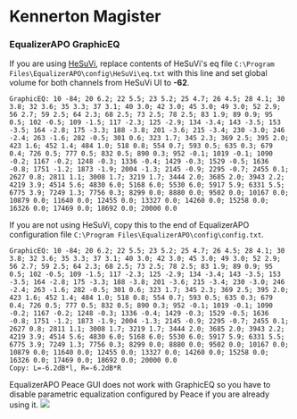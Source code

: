 # Kennerton Magister
### EqualizerAPO GraphicEQ
If you are using [HeSuVi](https://sourceforge.net/projects/hesuvi/), replace contents of HeSuVi's eq file `C:\Program Files\EqualizerAPO\config\HeSuVi\eq.txt` with this line and set global volume for both channels from HeSuVi UI to **-62**.
```
GraphicEQ: 10 -84; 20 6.2; 22 5.5; 23 5.2; 25 4.7; 26 4.5; 28 4.1; 30 3.8; 32 3.6; 35 3.3; 37 3.1; 40 3.0; 42 3.0; 45 3.0; 49 3.0; 52 2.9; 56 2.7; 59 2.5; 64 2.3; 68 2.5; 73 2.5; 78 2.5; 83 1.9; 89 0.9; 95 0.5; 102 -0.5; 109 -1.5; 117 -2.3; 125 -2.9; 134 -3.4; 143 -3.5; 153 -3.5; 164 -2.8; 175 -3.3; 188 -3.8; 201 -3.6; 215 -3.4; 230 -3.0; 246 -2.4; 263 -1.6; 282 -0.5; 301 0.6; 323 1.7; 345 2.3; 369 2.5; 395 2.0; 423 1.6; 452 1.4; 484 1.0; 518 0.8; 554 0.7; 593 0.5; 635 0.3; 679 0.4; 726 0.5; 777 0.5; 832 0.5; 890 0.3; 952 -0.1; 1019 -0.1; 1090 -0.2; 1167 -0.2; 1248 -0.3; 1336 -0.4; 1429 -0.3; 1529 -0.5; 1636 -0.8; 1751 -1.2; 1873 -1.9; 2004 -1.3; 2145 -0.9; 2295 -0.7; 2455 0.1; 2627 0.8; 2811 1.1; 3008 1.7; 3219 1.7; 3444 2.0; 3685 2.0; 3943 2.2; 4219 3.9; 4514 5.6; 4830 6.0; 5168 6.0; 5530 6.0; 5917 5.9; 6331 5.5; 6775 3.9; 7249 1.3; 7756 0.3; 8299 0.0; 8880 0.0; 9502 0.0; 10167 0.0; 10879 0.0; 11640 0.0; 12455 0.0; 13327 0.0; 14260 0.0; 15258 0.0; 16326 0.0; 17469 0.0; 18692 0.0; 20000 0.0
```
If you are not using HeSuVi, copy this to the end of EqualizerAPO configuration file `C:\Program Files\EqualizerAPO\config\config.txt`.
```
GraphicEQ: 10 -84; 20 6.2; 22 5.5; 23 5.2; 25 4.7; 26 4.5; 28 4.1; 30 3.8; 32 3.6; 35 3.3; 37 3.1; 40 3.0; 42 3.0; 45 3.0; 49 3.0; 52 2.9; 56 2.7; 59 2.5; 64 2.3; 68 2.5; 73 2.5; 78 2.5; 83 1.9; 89 0.9; 95 0.5; 102 -0.5; 109 -1.5; 117 -2.3; 125 -2.9; 134 -3.4; 143 -3.5; 153 -3.5; 164 -2.8; 175 -3.3; 188 -3.8; 201 -3.6; 215 -3.4; 230 -3.0; 246 -2.4; 263 -1.6; 282 -0.5; 301 0.6; 323 1.7; 345 2.3; 369 2.5; 395 2.0; 423 1.6; 452 1.4; 484 1.0; 518 0.8; 554 0.7; 593 0.5; 635 0.3; 679 0.4; 726 0.5; 777 0.5; 832 0.5; 890 0.3; 952 -0.1; 1019 -0.1; 1090 -0.2; 1167 -0.2; 1248 -0.3; 1336 -0.4; 1429 -0.3; 1529 -0.5; 1636 -0.8; 1751 -1.2; 1873 -1.9; 2004 -1.3; 2145 -0.9; 2295 -0.7; 2455 0.1; 2627 0.8; 2811 1.1; 3008 1.7; 3219 1.7; 3444 2.0; 3685 2.0; 3943 2.2; 4219 3.9; 4514 5.6; 4830 6.0; 5168 6.0; 5530 6.0; 5917 5.9; 6331 5.5; 6775 3.9; 7249 1.3; 7756 0.3; 8299 0.0; 8880 0.0; 9502 0.0; 10167 0.0; 10879 0.0; 11640 0.0; 12455 0.0; 13327 0.0; 14260 0.0; 15258 0.0; 16326 0.0; 17469 0.0; 18692 0.0; 20000 0.0
Copy: L=-6.2dB*l, R=-6.2dB*R
```
EqualizerAPO Peace GUI does not work with GraphicEQ so you have to disable parametric equalization configured by Peace if you are already using it.
![](https://raw.githubusercontent.com/jaakkopasanen/AutoEq/master/results/Headphone.com/innerfidelity/onear/Kennerton%20Magister/Kennerton%20Magister.png)
